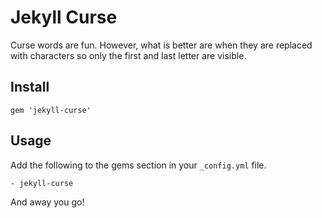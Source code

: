# Jekyll Curse

Curse words are fun. However, what is better are when they are replaced with characters so only the first and last letter are visible.

## Install

```
gem 'jekyll-curse'
```

## Usage

Add the following to the gems section in your `_config.yml` file.

```
- jekyll-curse
```

And away you go!
